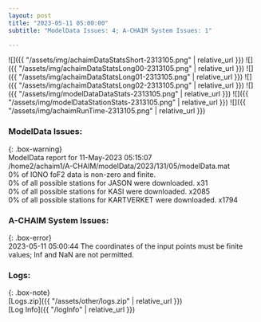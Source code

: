 ```yaml
---
layout: post
title: "2023-05-11 05:00:00"
subtitle: "ModelData Issues: 4; A-CHAIM System Issues: 1"

---
```


![]({{ "/assets/img/achaimDataStatsShort-2313105.png" | relative_url }})
![]({{ "/assets/img/achaimDataStatsLong00-2313105.png" | relative_url }})
![]({{ "/assets/img/achaimDataStatsLong01-2313105.png" | relative_url }})
![]({{ "/assets/img/achaimDataStatsLong02-2313105.png" | relative_url }})
![]({{ "/assets/img/modelDataDataStats-2313105.png" | relative_url }})
![]({{ "/assets/img/modelDataStationStats-2313105.png" | relative_url }})
![]({{ "/assets/img/achaimRunTime-2313105.png" | relative_url }})


### ModelData Issues:  
  
{: .box-warning}  
 ModelData report for 11-May-2023 05:15:07   
 /home2/achaim1/A-CHAIM/modelData/2023/131/05/modelData.mat   
 0% of IONO foF2 data is non-zero and finite.   
 0% of all possible stations for JASON were downloaded. x31   
 0% of all possible stations for KASI were downloaded. x2085   
 0% of all possible stations for KARTVERKET were downloaded. x1794   
  
### A-CHAIM System Issues:  
  
{: .box-error}  
2023-05-11 05:00:44 The coordinates of the input points must be finite values; Inf and NaN are not permitted.  

### Logs:  
  
{: .box-note}  
[Logs.zip]({{ "/assets/other/logs.zip" | relative_url }})  
[Log Info]({{ "/logInfo" | relative_url }})  
